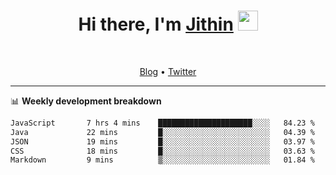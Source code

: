 <h1 align="center">Hi there, I'm <a href="https://jithset.github.io/" target="_blank">Jithin</a> <img
src="https://github.com/blackcater/blackcater/raw/main/images/Hi.gif" height="32" /></h1>

<br />

<p align="center">
  <a href="https://jithset.github.io">Blog</a> •
  <a href="https://twitter.com/jithset">Twitter</a>
</p>

---

📊 **Weekly development breakdown**

<!--START_SECTION:waka-->

```txt
JavaScript       7 hrs 4 mins    █████████████████████░░░░   84.23 %
Java             22 mins         █░░░░░░░░░░░░░░░░░░░░░░░░   04.39 %
JSON             19 mins         █░░░░░░░░░░░░░░░░░░░░░░░░   03.97 %
CSS              18 mins         █░░░░░░░░░░░░░░░░░░░░░░░░   03.63 %
Markdown         9 mins          ▒░░░░░░░░░░░░░░░░░░░░░░░░   01.84 %
```

<!--END_SECTION:waka-->

